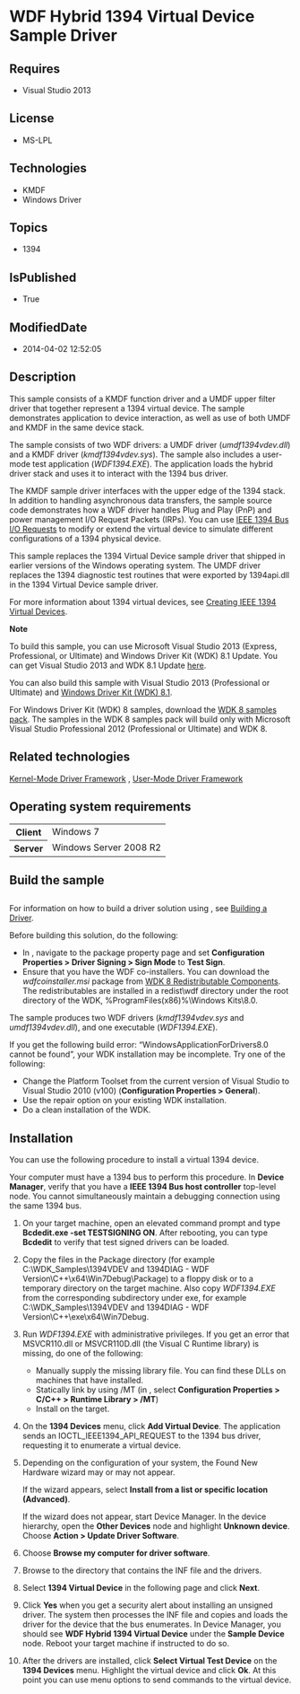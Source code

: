 # WDF Hybrid 1394 Virtual Device Sample Driver
## Requires
* Visual Studio 2013
## License
* MS-LPL
## Technologies
* KMDF
* Windows Driver
## Topics
* 1394
## IsPublished
* True
## ModifiedDate
* 2014-04-02 12:52:05
## Description

<div id="mainSection">
<p>This sample consists of a KMDF function driver and a UMDF upper filter driver that together represent a 1394 virtual device. The sample demonstrates application to device interaction, as well as use of both UMDF and KMDF in the same device stack.
</p>
<p>The sample consists of two WDF drivers: a UMDF driver (<i>umdf1394vdev.dll</i>) and a KMDF driver (<i>kmdf1394vdev.sys</i>). The sample also includes a user-mode test application (<i>WDF1394.EXE</i>). The application loads the hybrid driver stack and uses
 it to interact with the 1394 bus driver.</p>
<p>The KMDF sample driver interfaces with the upper edge of the 1394 stack. In addition to handling asynchronous data transfers, the sample source code demonstrates how a WDF driver handles Plug and Play (PnP) and power management I/O Request Packets (IRPs).
 You can use <a href="http://msdn.microsoft.com/en-us/library/windows/hardware/ff537211">
IEEE 1394 Bus I/O Requests</a> to modify or extend the virtual device to simulate different configurations of a 1394 physical device.</p>
<p>This sample replaces the 1394 Virtual Device sample driver that shipped in earlier versions of the Windows operating system. The UMDF driver replaces the 1394 diagnostic test routines that were exported by 1394api.dll in the 1394 Virtual Device sample driver.</p>
<p>For more information about 1394 virtual devices, see <a href="http://msdn.microsoft.com/en-us/library/windows/hardware/ff537065">
Creating IEEE 1394 Virtual Devices</a>.</p>
<p class="note"><b>Note</b>&nbsp;&nbsp;</p>
<p class="note">To build this sample, you can use Microsoft Visual Studio&nbsp;2013 (Express, Professional, or Ultimate) and Windows Driver Kit (WDK)&nbsp;8.1 Update. You can get Visual Studio&nbsp;2013 and WDK&nbsp;8.1 Update
<a href="http://go.microsoft.com/fwlink/p/?LInkID=239721">here</a>.</p>
<p class="note">You can also build this sample with Visual Studio&nbsp;2013 (Professional or Ultimate) and
<a href="http://go.microsoft.com/fwlink/p/?LInkID=391348">Windows Driver Kit (WDK)&nbsp;8.1</a>.</p>
<p class="note">For Windows Driver Kit (WDK)&nbsp;8 samples, download the <a href=" http://go.microsoft.com/fwlink/?LinkId=317090">
WDK&nbsp;8 samples pack</a>. The samples in the WDK&nbsp;8 samples pack will build only with Microsoft Visual Studio Professional&nbsp;2012 (Professional or Ultimate) and WDK&nbsp;8.</p>
<p></p>
<h2>Related technologies</h2>
<a href="http://msdn.microsoft.com/en-us/library/windows/hardware/ff557565">Kernel-Mode Driver Framework</a> ,
<a href="http://msdn.microsoft.com/en-us/library/windows/hardware/ff560456">User-Mode Driver Framework</a>
<h2>Operating system requirements</h2>
<table>
<tbody>
<tr>
<th>Client</th>
<td><dt>Windows&nbsp;7 </dt></td>
</tr>
<tr>
<th>Server</th>
<td><dt>Windows Server&nbsp;2008&nbsp;R2 </dt></td>
</tr>
</tbody>
</table>
<h2>Build the sample</h2>
<h2><a id="building"></a><a id="BUILDING"></a></h2>
<p>For information on how to build a driver solution using , see <a href="http://msdn.microsoft.com/en-us/library/windows/hardware/ff554644">
Building a Driver</a>.</p>
<p>Before building this solution, do the following: </p>
<ul>
<li>In , navigate to the package property page and set <b>Configuration Properties &gt; Driver Signing &gt; Sign Mode</b> to
<b>Test Sign</b>. </li><li>Ensure that you have the WDF co-installers. You can download the <i>wdfcoinstaller.msi</i> package from
<a href="http://go.microsoft.com/fwlink/p/?LinkID=226396">WDK 8 Redistributable Components</a>. The redistributables are installed in a redist\wdf directory under the root directory of the WDK, %ProgramFiles(x86)%\Windows Kits\8.0.
</li></ul>
<p></p>
<p>The sample produces two WDF drivers (<i>kmdf1394vdev.sys</i> and <i>umdf1394vdev.dll</i>), and one executable (<i>WDF1394.EXE</i>).</p>
<p>If you get the following build error: “WindowsApplicationForDrivers8.0 cannot be found”, your WDK installation may be incomplete. Try one of the following:</p>
<ul>
<li>Change the Platform Toolset from the current version of Visual Studio to Visual Studio 2010 (v100) (<b>Configuration Properties &gt; General</b>).
</li><li>Use the repair option on your existing WDK installation. </li><li>Do a clean installation of the WDK. </li></ul>
<h2><a id="installation"></a><a id="INSTALLATION"></a>Installation</h2>
<p>You can use the following procedure to install a virtual 1394 device.</p>
<p>Your computer must have a 1394 bus to perform this procedure. In <b>Device Manager</b>, verify that you have a
<b>IEEE 1394 Bus host controller</b> top-level node. You cannot simultaneously maintain a debugging connection using the same 1394 bus.</p>
<ol>
<li>On your target machine, open an elevated command prompt and type <b>Bcdedit.exe -set TESTSIGNING ON</b>. After rebooting, you can type
<b>Bcdedit</b> to verify that test signed drivers can be loaded. </li><li>
<p>Copy the files in the Package directory (for example C:\WDK_Samples\1394VDEV and 1394DIAG - WDF Version\C&#43;&#43;\x64\Win7Debug\Package) to a floppy disk or to a temporary directory on the target machine. Also copy
<i>WDF1394.EXE</i> from the corresponding subdirectory under exe, for example C:\WDK_Samples\1394VDEV and 1394DIAG - WDF Version\C&#43;&#43;\exe\x64\Win7Debug.</p>
</li><li>
<p>Run <i>WDF1394.EXE</i> with administrative privileges. If you get an error that MSVCR110.dll or MSVCR110D.dll (the Visual C Runtime library) is missing, do one of the following:</p>
<ul>
<li>Manually supply the missing library file. You can find these DLLs on machines that have installed.
</li><li>Statically link by using /MT (in , select <b>Configuration Properties &gt; C/C&#43;&#43; &gt; Runtime Library &gt; /MT</b>)
</li><li>Install on the target. </li></ul>
<p></p>
</li><li>
<p>On the <b>1394 Devices</b> menu, click <b>Add Virtual Device</b>. The application sends an IOCTL_IEEE1394_API_REQUEST to the 1394 bus driver, requesting it to enumerate a virtual device.</p>
</li><li>
<p>Depending on the configuration of your system, the Found New Hardware wizard may or may not appear.</p>
<p>If the wizard appears, select <b>Install from a list or specific location (Advanced)</b>.</p>
<p>If the wizard does not appear, start Device Manager. In the device hierarchy, open the
<b>Other Devices</b> node and highlight <b>Unknown device</b>. Choose <b>Action &gt; Update Driver Software</b>.</p>
</li><li>
<p>Choose <b>Browse my computer for driver software</b>. </p>
</li><li>
<p>Browse to the directory that contains the INF file and the drivers.</p>
</li><li>
<p>Select <b>1394 Virtual Device</b> in the following page and click <b>Next</b>.
</p>
</li><li>
<p>Click <b>Yes</b> when you get a security alert about installing an unsigned driver. The system then processes the INF file and copies and loads the driver for the device that the bus enumerates. In Device Manager, you should see
<b>WDF Hybrid 1394 Virtual Device</b> under the <b>Sample Device</b> node. Reboot your target machine if instructed to do so.</p>
</li><li>
<p>After the drivers are installed, click <b>Select Virtual Test Device</b> on the
<b>1394 Devices</b> menu. Highlight the virtual device and click <b>Ok</b>. At this point you can use menu options to send commands to the virtual device.</p>
</li></ol>
</div>
